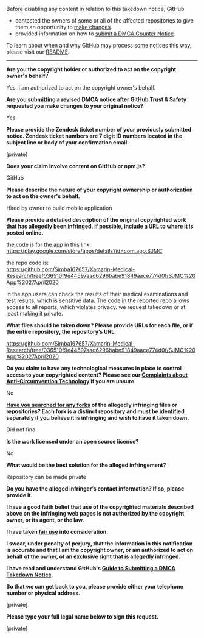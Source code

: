 Before disabling any content in relation to this takedown notice, GitHub
- contacted the owners of some or all of the affected repositories to give them an opportunity to [make changes](https://docs.github.com/en/github/site-policy/dmca-takedown-policy#a-how-does-this-actually-work).
- provided information on how to [submit a DMCA Counter Notice](https://docs.github.com/en/articles/guide-to-submitting-a-dmca-counter-notice).

To learn about when and why GitHub may process some notices this way, please visit our [README](https://github.com/github/dmca/blob/master/README.md#anatomy-of-a-takedown-notice).

---

**Are you the copyright holder or authorized to act on the copyright owner's behalf?**

Yes, I am authorized to act on the copyright owner's behalf.

**Are you submitting a revised DMCA notice after GitHub Trust & Safety requested you make changes to your original notice?**

Yes

**Please provide the Zendesk ticket number of your previously submitted notice. Zendesk ticket numbers are 7 digit ID numbers located in the subject line or body of your confirmation email.**

[private]

**Does your claim involve content on GitHub or npm.js?**

GitHub

**Please describe the nature of your copyright ownership or authorization to act on the owner's behalf.**

Hired by owner to build mobile application

**Please provide a detailed description of the original copyrighted work that has allegedly been infringed. If possible, include a URL to where it is posted online.**

the code is for the app in this link:  
https://play.google.com/store/apps/details?id=com.app.SJMC

the repo code is:  
https://github.com/Simba167657/Xamarin-Medical-Research/tree/036510f9e44597aad6296babe91849aace774d0f/SJMC%20App%2027April2020

in the app users can check the results of their medical examinations and test results, which is sensitive data. The code in the reported repo allows access to all reports, which violates privacy. we request takedown or at least making it private.

**What files should be taken down? Please provide URLs for each file, or if the entire repository, the repository’s URL.**

https://github.com/Simba167657/Xamarin-Medical-Research/tree/036510f9e44597aad6296babe91849aace774d0f/SJMC%20App%2027April2020

**Do you claim to have any technological measures in place to control access to your copyrighted content? Please see our <a href="https://docs.github.com/articles/guide-to-submitting-a-dmca-takedown-notice#complaints-about-anti-circumvention-technology">Complaints about Anti-Circumvention Technology</a> if you are unsure.**

No

**<a href="https://docs.github.com/articles/dmca-takedown-policy#b-what-about-forks-or-whats-a-fork">Have you searched for any forks</a> of the allegedly infringing files or repositories? Each fork is a distinct repository and must be identified separately if you believe it is infringing and wish to have it taken down.**

Did not find

**Is the work licensed under an open source license?**

No

**What would be the best solution for the alleged infringement?**

Repository can be made private

**Do you have the alleged infringer’s contact information? If so, please provide it.**

**I have a good faith belief that use of the copyrighted materials described above on the infringing web pages is not authorized by the copyright owner, or its agent, or the law.**

**I have taken <a href="https://www.lumendatabase.org/topics/22">fair use</a> into consideration.**

**I swear, under penalty of perjury, that the information in this notification is accurate and that I am the copyright owner, or am authorized to act on behalf of the owner, of an exclusive right that is allegedly infringed.**

**I have read and understand GitHub's <a href="https://docs.github.com/articles/guide-to-submitting-a-dmca-takedown-notice/">Guide to Submitting a DMCA Takedown Notice</a>.**

**So that we can get back to you, please provide either your telephone number or physical address.**

[private]

**Please type your full legal name below to sign this request.**

[private]
